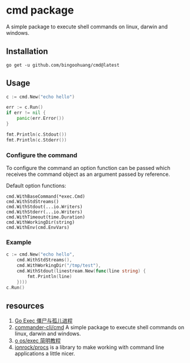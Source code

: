 # cmd package

A simple package to execute shell commands on linux, darwin and windows.

## Installation

`go get -u github.com/bingoohuang/cmd@latest`

## Usage

```go
c := cmd.New("echo hello")

err := c.Run()
if err != nil {
    panic(err.Error())
}

fmt.Println(c.Stdout())
fmt.Println(c.Stderr())
```

### Configure the command

To configure the command an option function can be passed which receives the
command object as an argument passed by reference.

Default option functions:

```
cmd.WithBaseCommand(*exec.Cmd)
cmd.WithStdStreams()
cmd.WithStdout(...io.Writers)
cmd.WithStderr(...io.Writers)
cmd.WithTimeout(time.Duration)
cmd.WithWorkingDir(string)
cmd.WithEnv(cmd.EnvVars)
```

### Example

```go
c := cmd.New("echo hello", 
	cmd.WithStdStreams(), 
	cmd.WithWorkingDir("/tmp/test"),
	cmd.WithStdout(linestream.New(func(line string) {
	    fmt.Println(line)
    })))
c.Run()
```

## resources

1. [Go Exec 僵尸与孤儿进程](https://github.com/WilburXu/blog/blob/master/Golang/Go%20Exec%20%E5%83%B5%E5%B0%B8%E4%B8%8E%E5%AD%A4%E5%84%BF%E8%BF%9B%E7%A8%8B.md)
2. [commander-cli/cmd](https://github.com/commander-cli/cmd) A simple package to execute shell commands on linux, darwin and windows.
3. [o os/exec 简明教程](https://colobu.com/2020/12/27/go-with-os-exec/)
4. [ionrock/procs](https://github.com/ionrock/procs) is a library to make working with command line applications a little nicer.
